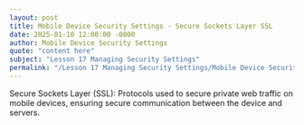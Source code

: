 ```yaml
---
layout: post
title: Mobile Device Security Settings - Secure Sockets Layer SSL
date: 2025-01-10 12:00:00 -0000
author: Mobile Device Security Settings
quote: "content here"
subject: "Lesson 17 Managing Security Settings"
permalink: "/Lesson 17 Managing Security Settings/Mobile Device Security Settings/Mobile Device Security Settings - Secure Sockets Layer SSL"
---
```


Secure Sockets Layer (SSL): Protocols used to secure private web traffic on mobile devices, ensuring secure communication between the device and servers.
